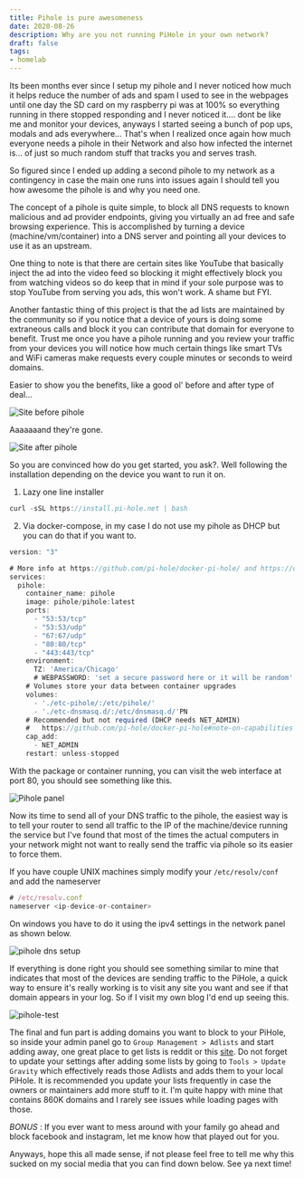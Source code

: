 ```yaml
---
title: Pihole is pure awesomeness
date: 2020-08-26
description: Why are you not running PiHole in your own network?
draft: false
tags: 
- homelab
---
```


Its been months ever since I setup my pihole and I never noticed how much it helps reduce the number of ads and spam I used to see in the webpages until one day the SD card on my raspberry pi was at 100% so everything running in there stopped responding and I never noticed it.... dont be like me and monitor your devices, anyways I started seeing a bunch of pop ups, modals and ads everywhere... That's when I realized once again how much everyone needs a pihole in their Network and also how infected the internet is... of just so much random stuff that tracks you and serves trash.

So figured since I ended up adding a second pihole to my network as a contingency in case the main one runs into issues again I should tell you how awesome the pihole is and why you need one.

The concept of a pihole is quite simple, to block all DNS requests to known malicious and ad provider endpoints, giving you virtually an ad free and safe browsing experience. This is accomplished by turning a device (machine/vm/container) into a DNS server and pointing all your devices to use it as an upstream.

One thing to note is that there are certain sites like YouTube that basically inject the ad into the video feed so blocking it might effectively block you from watching videos so do keep that in mind if your sole purpose was to stop YouTube from serving you ads, this won't work. A shame but FYI.

Another fantastic thing of this project is that the ad lists are maintained by the community so if you notice that a device of yours is doing some extraneous calls and block it you can contribute that domain for everyone to benefit. Trust me once you have a pihole running and you review your traffic from your devices you will notice how much certain things like smart TVs and WiFi cameras make requests every couple minutes or seconds to weird domains.

Easier to show you the benefits, like a good ol' before and after type of deal...

<img src="https://s3.mvaldes.dev/blog/pihole-before.png" alt="Site before pihole" />

Aaaaaaand they're gone.

<img src="https://s3.mvaldes.dev/blog/pihole-after.png" alt="Site after pihole" />

So you are convinced how do you get started, you ask?. Well following the installation depending on the device you want to run it on.

1. Lazy one line installer

```jsx
curl -sSL https://install.pi-hole.net | bash
```

2. Via docker-compose, in my case I do not use my pihole as DHCP but you can do that if you want to.

```jsx
version: "3"

# More info at https://github.com/pi-hole/docker-pi-hole/ and https://docs.pi-hole.net/
services:
  pihole:
    container_name: pihole
    image: pihole/pihole:latest
    ports:
      - "53:53/tcp"
      - "53:53/udp"
      - "67:67/udp"
      - "80:80/tcp"
      - "443:443/tcp"
    environment:
      TZ: 'America/Chicago'
      # WEBPASSWORD: 'set a secure password here or it will be random'
    # Volumes store your data between container upgrades
    volumes:
      - './etc-pihole/:/etc/pihole/'
      - './etc-dnsmasq.d/:/etc/dnsmasq.d/'PN
    # Recommended but not required (DHCP needs NET_ADMIN)
    #   https://github.com/pi-hole/docker-pi-hole#note-on-capabilities
    cap_add:
      - NET_ADMIN
    restart: unless-stopped
```

With the package or container running, you can visit the web interface at port 80, you should see something like this.

<img src="https://s3.mvaldes.dev/blog/pihole-panel.png" alt="Pihole panel" />

Now its time to send all of your DNS traffic to the pihole, the easiest way is to tell your router to send all traffic to the IP of the machine/device running the service but I've found that most of the times the actual computers in your network might not want to really send the traffic via pihole so its easier to force them.

If you have couple UNIX machines simply modify your `/etc/resolv/conf` and add the nameserver

```jsx
# /etc/resolv.conf
nameserver <ip-device-or-container>
```

On windows you have to do it using the ipv4 settings in the network panel as shown below.

<img src="https://s3.mvaldes.dev/blog/pihole-dns-setup.png" alt="pihole dns setup" />

If everything is done right you should see something similar to mine that indicates that most of the devices are sending traffic to the PiHole, a quick way to ensure it's really working is to visit any site you want and see if that domain appears in your log. So if I visit my own blog I'd end up seeing this.

<img src="https://s3.mvaldes.dev/blog/pihole-test.png" alt="pihole-test" />

The final and fun part is adding domains you want to block to your PiHole, so inside your admin panel go to `Group Management > Adlists` and start adding away, one great place to get lists is reddit or this [site](<[https://firebog.net/](https://firebog.net/)>). Do not forget to update your settings after adding some lists by going to `Tools > Update Gravity` which effectively reads those Adlists and adds them to your local PiHole. It is recommended you update your lists frequently in case the owners or maintainers add more stuff to it. I'm quite happy with mine that contains 860K domains and I rarely see issues while loading pages with those.

_BONUS_ : If you ever want to mess around with your family go ahead and block facebook and instagram, let me know how that played out for you.

Anyways, hope this all made sense, if not please feel free to tell me why this sucked on my social media that you can find down below. See ya next time!

